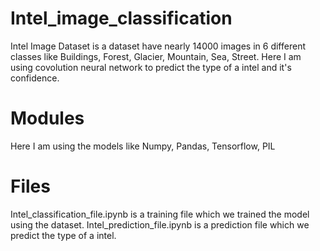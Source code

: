 # Intel_image_classification
 
Intel Image Dataset is a dataset have nearly 14000 images in 6 different classes like Buildings, Forest, Glacier, Mountain, Sea, Street. Here I am using covolution neural network to predict the type of a intel and it's confidence.

# Modules
Here I am using the models like Numpy, Pandas, Tensorflow, PIL
# Files 
Intel_classification_file.ipynb is a training file which we trained the model using the dataset. Intel_prediction_file.ipynb is a prediction file which we predict the type of a intel.
